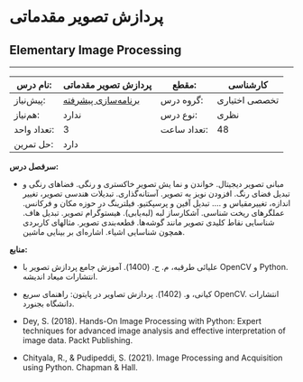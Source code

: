 # پردازش تصویر مقدماتی
## Elementary Image Processing
_______________________________________________________________________________
| نام درس:    | پردازش تصویر مقدماتی                                                        | مقطع:       | کارشناسی      |
| ----------- | --------------------------------------------------------------------------- | ----------- | ------------- |
| پیش‌نیاز:   | [برنامه‌سازی پیشرفته](../docs/curriculum/mandatory/Advanced-Programming.md) | گروه درس:   | تخصصی اختیاری |
| هم‌نیاز:    | ندارد                                                                       | نوع درس:    | نظری          |
| تعداد واحد: | 3                                                                           | تعداد ساعت: | 48            |
| حل تمرین:   |  دارد                                                                       |             |               |

**سرفصل درس:**


- مبانی تصویر دیجیتال. خواندن و نما یش تصویر خاکستری و رنگی. فضاهای رنگی و تبدیل فضای رنگ. افزودن نویز به تصویر. آستانه‌گذاری. تبدیلات هندسی تصویر، تغییر اندازه،‌ تغییرمقیاس و …. تبدیل آفین و پرسپکتیو. فیلترینگ در حوزه مکان و فرکانس. عملگرهای ریخت شناسی. آشکارساز لبه (لبه‌یابی). هیستوگرام تصویر. تبدیل هاف. شناسایی نقاط کلیدی تصویر مانند گوشه‌ها. قطعه‌بندی تصویر. مثالهای کاربردی همچون شناسایی اشیاء. اشاره‌ای بر بینایی ماشین.


**منابع:**


- علیائی طرقبه، م. ح. (1400). آموزش جامع پردازش تصویر با OpenCV و Python. انتشارات میعاد اندیشه.

- کیانی، و. (1402). پردازش تصاویر در پایتون: راهنمای سریع OpenCV. انتشارات دانشگاه بجنورد.

- Dey, S. (2018). Hands-On Image Processing with Python: Expert techniques for advanced image analysis and effective interpretation of image data. Packt Publishing.

- Chityala, R., & Pudipeddi, S. (2021). Image Processing and Acquisition using Python. Chapman & Hall.

